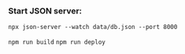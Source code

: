 ### Start JSON server:
```npx json-server --watch data/db.json --port 8000```

```npm run build```
```npm run deploy```